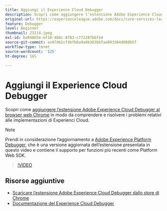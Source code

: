 ```yaml
---
title: Aggiungi il Experience Cloud Debugger
description: Scopri come aggiungere l’estensione Adobe Experience Cloud Debugger al browser web Chrome per comprendere e risolvere i problemi relativi alle implementazioni di Experience Cloud.
original-url: https://experienceleague.adobe.com/docs/core-services-learn/tutorials/debugger/add-the-extension.html
feature: Debugger
level: Beginner
thumbnail: 23114.jpeg
exl-id: ba94065e-ef18-4b8c-8f83-c772287bbfe4
source-git-commit: ac07d62cf4bfb6a9a8b383bbfae093304d008b5f
workflow-type: tm+mt
source-wordcount: '125'
ht-degree: 16%

---
```


# Aggiungi il Experience Cloud Debugger

Scopri come [aggiungere l’estensione Adobe Experience Cloud Debugger al browser web Chrome](https://chrome.google.com/webstore/detail/adobe-experience-cloud-de/ocdmogmohccmeicdhlhhgepeaijenapj) in modo da comprendere e risolvere i problemi relativi alle implementazioni di Experienci Cloud.

>[!NOTE]
>
>Prendi in considerazione l’aggiornamento a [Adobe Experience Platform Debugger](../overview.md), che è una versione aggiornata dell’estensione presentata in questo video e contiene il supporto per funzioni più recenti come Platform Web SDK.

>[!VIDEO](https://video.tv.adobe.com/v/23114/?quality=12)

## Risorse aggiuntive

* [Scaricare l’estensione Adobe Experience Cloud Debugger dallo store di Chrome](https://chrome.google.com/webstore/detail/adobe-experience-cloud-de/ocdmogmohccmeicdhlhhgepeaijenapj)
* [Documentazione del Experience Cloud Debugger](https://docs.adobe.com/content/help/it-IT/experience-cloud/user-guides/home.translate.html)
